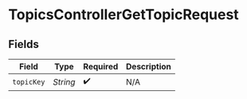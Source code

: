 # TopicsControllerGetTopicRequest


## Fields

| Field              | Type               | Required           | Description        |
| ------------------ | ------------------ | ------------------ | ------------------ |
| `topicKey`         | *String*           | :heavy_check_mark: | N/A                |